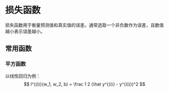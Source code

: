 # 损失函数

损失函数用于衡量预测值和真实值的误差。通常选取一个非负数作为误差，且数值越小表示误差越小。

## 常用函数

### 平方函数

以线性回归为例：
$$
l^{(i)}(w_1, w_2, b) = \frac 1 2 (\hat y^{(i)} - y^{(i)})^2
$$

